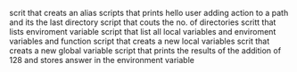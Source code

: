 scrit that creats an alias
scripts that prints hello user
adding action to a path and its the last directory
script that couts the no. of directories
scritt that lists enviroment variable
script that list all local variables and enviroment variables and function
script that creats a new local variables
scrit that creats a new global variable
script that prints the results of the addition of 128 and stores answer in the environment variable
